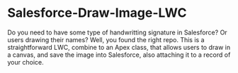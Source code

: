 # Salesforce-Draw-Image-LWC
Do you need to have some type of handwritting signature in Salesforce? Or users drawing their names? Well, you found the right repo. 
This is a straightforward LWC, combine to an Apex class, that allows users to draw in a canvas, and save the image into Salesforce, also attaching it to a record of your choice. 
